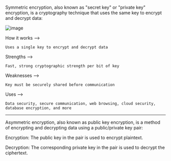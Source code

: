 Symmetric encryption, also known as "secret key" or "private key" encryption, is a cryptography technique that uses the same key to encrypt and decrypt data: 
 
![image](https://github.com/user-attachments/assets/9ffb0a17-6359-4219-8f2b-76d0c7b49e46)

How it works -->

    Uses a single key to encrypt and decrypt data

Strengths -->

    Fast, strong cryptographic strength per bit of key

Weaknesses -->

    Key must be securely shared before communication

Uses -->

    Data security, secure communication, web browsing, cloud security, database encryption, and more

---------------------------------------------------------------------------

Asymmetric encryption, also known as public key encryption, is a method of encrypting and decrypting data using a public/private key pair:



Encryption: The public key in the pair is used to encrypt plaintext.

Decryption: The corresponding private key in the pair is used to decrypt the ciphertext.
